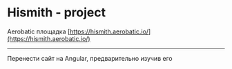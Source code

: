 # Hismith - project
Aerobatic площадка [https://hismith.aerobatic.io/](https://hismith.aerobatic.io/)

___

Перенести сайт на Angular, предварительно изучив его
